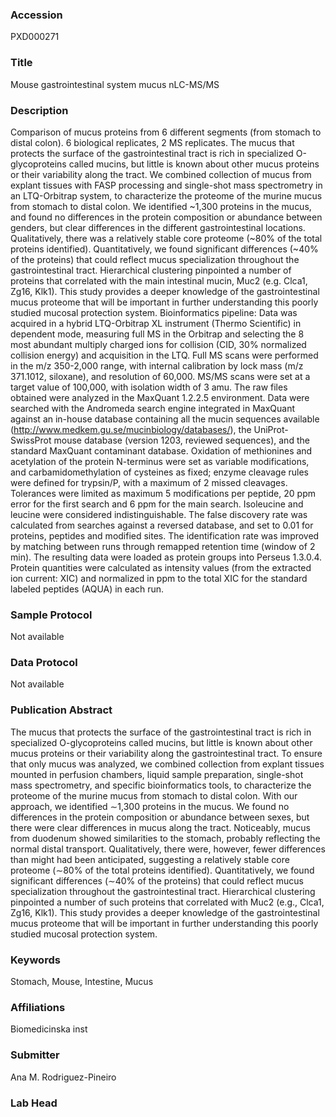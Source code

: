 ### Accession
PXD000271

### Title
Mouse gastrointestinal system mucus nLC-MS/MS

### Description
Comparison of mucus proteins from 6 different segments (from stomach to distal colon). 6 biological replicates, 2 MS replicates. The mucus that protects the surface of the gastrointestinal tract is rich in specialized O-glycoproteins called mucins, but little is known about other mucus proteins or their variability along the tract. We combined collection of mucus from explant tissues with FASP processing and single-shot mass spectrometry in an LTQ-Orbitrap system, to characterize the proteome of the murine mucus from stomach to distal colon. We identified ~1,300 proteins in the mucus, and found no differences in the protein composition or abundance between genders, but clear differences in the different gastrointestinal locations. Qualitatively, there was a relatively stable core proteome (~80% of the total proteins identified). Quantitatively, we found significant differences (~40% of the proteins) that could reflect mucus specialization throughout the gastrointestinal tract. Hierarchical clustering pinpointed a number of proteins that correlated with the main intestinal mucin, Muc2 (e.g. Clca1, Zg16, Klk1). This study provides a deeper knowledge of the gastrointestinal mucus proteome that will be important in further understanding this poorly studied mucosal protection system. Bioinformatics pipeline: Data was acquired in a hybrid LTQ-Orbitrap XL instrument (Thermo Scientific) in dependent mode, measuring full MS in the Orbitrap and selecting the 8 most abundant multiply charged ions for collision (CID, 30% normalized collision energy) and acquisition in the LTQ. Full MS scans were performed in the m/z 350-2,000 range, with internal calibration by lock mass (m/z 371.1012, siloxane), and resolution of 60,000. MS/MS scans were set at a target value of 100,000, with isolation width of 3 amu. The raw files obtained were analyzed in the MaxQuant 1.2.2.5 environment. Data were searched with the Andromeda search engine integrated in MaxQuant against an in-house database containing all the mucin sequences available (http://www.medkem.gu.se/mucinbiology/databases/), the UniProt-SwissProt mouse database (version 1203, reviewed sequences), and the standard MaxQuant contaminant database. Oxidation of methionines and acetylation of the protein N-terminus were set as variable modifications, and carbamidomethylation of cysteines as fixed; enzyme cleavage rules were defined for trypsin/P, with a maximum of 2 missed cleavages. Tolerances were limited as maximum 5 modifications per peptide, 20 ppm error for the first search and 6 ppm for the main search. Isoleucine and leucine were considered indistinguishable. The false discovery rate was calculated from searches against a reversed database, and set to 0.01 for proteins, peptides and modified sites. The identification rate was improved by matching between runs through remapped retention time (window of 2 min). The resulting data were loaded as protein groups into Perseus 1.3.0.4. Protein quantities were calculated as intensity values (from the extracted ion current: XIC) and normalized in ppm to the total XIC for the standard labeled peptides (AQUA) in each run.

### Sample Protocol
Not available

### Data Protocol
Not available

### Publication Abstract
The mucus that protects the surface of the gastrointestinal tract is rich in specialized O-glycoproteins called mucins, but little is known about other mucus proteins or their variability along the gastrointestinal tract. To ensure that only mucus was analyzed, we combined collection from explant tissues mounted in perfusion chambers, liquid sample preparation, single-shot mass spectrometry, and specific bioinformatics tools, to characterize the proteome of the murine mucus from stomach to distal colon. With our approach, we identified &#x223c;1,300 proteins in the mucus. We found no differences in the protein composition or abundance between sexes, but there were clear differences in mucus along the tract. Noticeably, mucus from duodenum showed similarities to the stomach, probably reflecting the normal distal transport. Qualitatively, there were, however, fewer differences than might had been anticipated, suggesting a relatively stable core proteome (&#x223c;80% of the total proteins identified). Quantitatively, we found significant differences (&#x223c;40% of the proteins) that could reflect mucus specialization throughout the gastrointestinal tract. Hierarchical clustering pinpointed a number of such proteins that correlated with Muc2 (e.g., Clca1, Zg16, Klk1). This study provides a deeper knowledge of the gastrointestinal mucus proteome that will be important in further understanding this poorly studied mucosal protection system.

### Keywords
Stomach, Mouse, Intestine, Mucus

### Affiliations
Biomedicinska inst

### Submitter
Ana M. Rodriguez-Pineiro

### Lab Head


